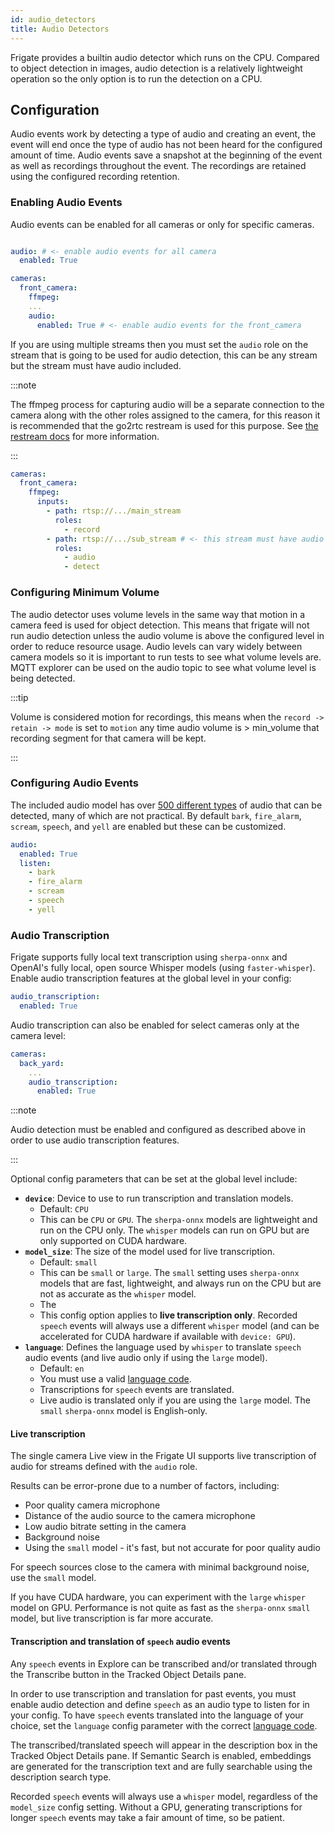 ```yaml
---
id: audio_detectors
title: Audio Detectors
---
```


Frigate provides a builtin audio detector which runs on the CPU. Compared to object detection in images, audio detection is a relatively lightweight operation so the only option is to run the detection on a CPU.

## Configuration

Audio events work by detecting a type of audio and creating an event, the event will end once the type of audio has not been heard for the configured amount of time. Audio events save a snapshot at the beginning of the event as well as recordings throughout the event. The recordings are retained using the configured recording retention.

### Enabling Audio Events

Audio events can be enabled for all cameras or only for specific cameras.

```yaml

audio: # <- enable audio events for all camera
  enabled: True

cameras:
  front_camera:
    ffmpeg:
    ...
    audio:
      enabled: True # <- enable audio events for the front_camera
```

If you are using multiple streams then you must set the `audio` role on the stream that is going to be used for audio detection, this can be any stream but the stream must have audio included.

:::note

The ffmpeg process for capturing audio will be a separate connection to the camera along with the other roles assigned to the camera, for this reason it is recommended that the go2rtc restream is used for this purpose. See [the restream docs](/configuration/restream.md) for more information.

:::

```yaml
cameras:
  front_camera:
    ffmpeg:
      inputs:
        - path: rtsp://.../main_stream
          roles:
            - record
        - path: rtsp://.../sub_stream # <- this stream must have audio enabled
          roles:
            - audio
            - detect
```

### Configuring Minimum Volume

The audio detector uses volume levels in the same way that motion in a camera feed is used for object detection. This means that frigate will not run audio detection unless the audio volume is above the configured level in order to reduce resource usage. Audio levels can vary widely between camera models so it is important to run tests to see what volume levels are. MQTT explorer can be used on the audio topic to see what volume level is being detected.

:::tip

Volume is considered motion for recordings, this means when the `record -> retain -> mode` is set to `motion` any time audio volume is > min_volume that recording segment for that camera will be kept.

:::

### Configuring Audio Events

The included audio model has over [500 different types](https://github.com/blakeblackshear/frigate/blob/dev/audio-labelmap.txt) of audio that can be detected, many of which are not practical. By default `bark`, `fire_alarm`, `scream`, `speech`, and `yell` are enabled but these can be customized.

```yaml
audio:
  enabled: True
  listen:
    - bark
    - fire_alarm
    - scream
    - speech
    - yell
```

### Audio Transcription

Frigate supports fully local text transcription using `sherpa-onnx` and OpenAI's fully local, open source Whisper models (using `faster-whisper`). Enable audio transcription features at the global level in your config:

```yaml
audio_transcription:
  enabled: True
```

Audio transcription can also be enabled for select cameras only at the camera level:

```yaml
cameras:
  back_yard:
    ...
    audio_transcription:
      enabled: True
```

:::note

Audio detection must be enabled and configured as described above in order to use audio transcription features.

:::

Optional config parameters that can be set at the global level include:

- **`device`**: Device to use to run transcription and translation models.
  - Default: `CPU`
  - This can be `CPU` or `GPU`. The `sherpa-onnx` models are lightweight and run on the CPU only. The `whisper` models can run on GPU but are only supported on CUDA hardware.
- **`model_size`**: The size of the model used for live transcription.
  - Default: `small`
  - This can be `small` or `large`. The `small` setting uses `sherpa-onnx` models that are fast, lightweight, and always run on the CPU but are not as accurate as the `whisper` model.
  - The
  - This config option applies to **live transcription only**. Recorded `speech` events will always use a different `whisper` model (and can be accelerated for CUDA hardware if available with `device: GPU`).
- **`language`**: Defines the language used by `whisper` to translate `speech` audio events (and live audio only if using the `large` model).
  - Default: `en`
  - You must use a valid [language code](https://github.com/openai/whisper/blob/main/whisper/tokenizer.py#L10).
  - Transcriptions for `speech` events are translated.
  - Live audio is translated only if you are using the `large` model. The `small` `sherpa-onnx` model is English-only.

#### Live transcription

The single camera Live view in the Frigate UI supports live transcription of audio for streams defined with the `audio` role.

Results can be error-prone due to a number of factors, including:

- Poor quality camera microphone
- Distance of the audio source to the camera microphone
- Low audio bitrate setting in the camera
- Background noise
- Using the `small` model - it's fast, but not accurate for poor quality audio

For speech sources close to the camera with minimal background noise, use the `small` model.

If you have CUDA hardware, you can experiment with the `large` `whisper` model on GPU. Performance is not quite as fast as the `sherpa-onnx` `small` model, but live transcription is far more accurate.

#### Transcription and translation of `speech` audio events

Any `speech` events in Explore can be transcribed and/or translated through the Transcribe button in the Tracked Object Details pane.

In order to use transcription and translation for past events, you must enable audio detection and define `speech` as an audio type to listen for in your config. To have `speech` events translated into the language of your choice, set the `language` config parameter with the correct [language code](https://github.com/openai/whisper/blob/main/whisper/tokenizer.py#L10).

The transcribed/translated speech will appear in the description box in the Tracked Object Details pane. If Semantic Search is enabled, embeddings are generated for the transcription text and are fully searchable using the description search type.

Recorded `speech` events will always use a `whisper` model, regardless of the `model_size` config setting. Without a GPU, generating transcriptions for longer `speech` events may take a fair amount of time, so be patient.
